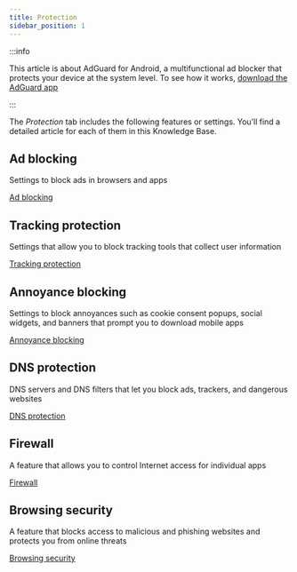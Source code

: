 ```yaml
---
title: Protection
sidebar_position: 1
---
```


:::info

This article is about AdGuard for Android, a multifunctional ad blocker that protects your device at the system level. To see how it works, [download the AdGuard app](https://agrd.io/download-kb-adblock)

:::

The *Protection* tab includes the following features or settings. You’ll find a detailed article for each of them in this Knowledge Base.

## Ad blocking

Settings to block ads in browsers and apps

[Ad blocking](/adguard-for-android/features/protection/ad-blocking.md)

## Tracking protection

Settings that allow you to block tracking tools that collect user information

[Tracking protection](/adguard-for-android/features/protection/tracking-protection.md)

## Annoyance blocking

Settings to block annoyances such as cookie consent popups, social widgets, and banners that prompt you to download mobile apps

[Annoyance blocking](/adguard-for-android/features/protection/annoyance-blocking.md)

## DNS protection

DNS servers and DNS filters that let you block ads, trackers, and dangerous websites

[DNS protection](/adguard-for-android/features/protection/dns-protection.md)

## Firewall

A feature that allows you to control Internet access for individual apps

[Firewall](/adguard-for-android/features/protection/firewall/firewall.md)

## Browsing security

A feature that blocks access to malicious and phishing websites and protects you from online threats

[Browsing security](/adguard-for-android/features/protection/browsing-security.md)
